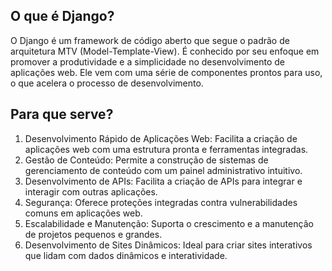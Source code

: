 ## O que é Django?
O Django é um framework de código aberto que segue o padrão de arquitetura MTV (Model-Template-View).
É conhecido por seu enfoque em promover a produtividade e a simplicidade no desenvolvimento de aplicações web. 
Ele vem com uma série de componentes prontos para uso, o que acelera o processo de desenvolvimento.

## Para que serve?
1. Desenvolvimento Rápido de Aplicações Web: Facilita a criação de aplicações web com uma estrutura pronta e ferramentas integradas.
2. Gestão de Conteúdo: Permite a construção de sistemas de gerenciamento de conteúdo com um painel administrativo intuitivo.
3. Desenvolvimento de APIs: Facilita a criação de APIs para integrar e interagir com outras aplicações.
4. Segurança: Oferece proteções integradas contra vulnerabilidades comuns em aplicações web.
5. Escalabilidade e Manutenção: Suporta o crescimento e a manutenção de projetos pequenos e grandes.
6. Desenvolvimento de Sites Dinâmicos: Ideal para criar sites interativos que lidam com dados dinâmicos e interatividade.
